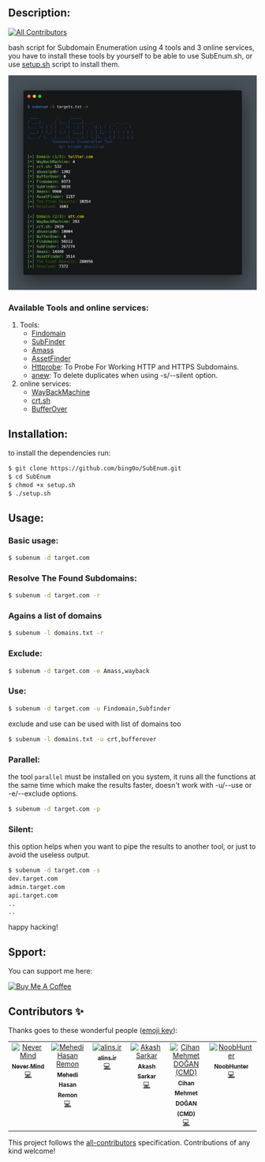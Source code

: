 ## Description:
<!-- ALL-CONTRIBUTORS-BADGE:START - Do not remove or modify this section -->
[![All Contributors](https://img.shields.io/badge/all_contributors-6-orange.svg?style=flat-square)](#contributors-)
<!-- ALL-CONTRIBUTORS-BADGE:END -->

bash script for Subdomain Enumeration using 4 tools and 3 online services, you have to install these tools by yourself to be able to use SubEnum.sh, or use [setup.sh](https://github.com/bing0o/SubEnum/blob/master/setup.sh) script to install them.

![image](img.png)

### Available Tools and online services:

1. Tools:
	- [Findomain](https://github.com/Edu4rdSHL/findomain)
	- [SubFinder](https://github.com/projectdiscovery/subfinder)
	- [Amass](https://github.com/OWASP/Amass)
	- [AssetFinder](https://github.com/tomnomnom/assetfinder)
	- [Httprobe](https://github.com/tomnomnom/httprobe): To Probe For Working HTTP and HTTPS Subdomains.
	- [anew](https://github.com/tomnomnom/anew): To delete duplicates when using -s/--silent option.
1. online services:
	- [WayBackMachine](http://web.archive.org/)
	- [crt.sh](https://crt.sh/)
	- [BufferOver](https://dns.bufferover.run/)

## Installation:

to install the dependencies run:

```bash
$ git clone https://github.com/bing0o/SubEnum.git
$ cd SubEnum
$ chmod +x setup.sh
$ ./setup.sh
```

## Usage:

### Basic usage:

```bash
$ subenum -d target.com 
```

### Resolve The Found Subdomains:

```bash
$ subenum -d target.com -r 
```

### Agains a list of domains

```bash
$ subenum -l domains.txt -r
```

### Exclude:

```bash
$ subenum -d target.com -e Amass,wayback
```

### Use:

```bash
$ subenum -d target.com -u Findomain,Subfinder
```

exclude and use can be used with list of domains too 

```bash
$ subenum -l domains.txt -u crt,bufferover
```

### Parallel:
the tool `parallel` must be installed on you system, it runs all the functions at the same time which make the results faster, doesn't work with -u/--use or -e/--exclude options.

```bash
$ subenum -d target.com -p
```


### Silent:

this option helps when you want to pipe the results to another tool, or just to avoid the useless output.

```bash
$ subenum -d target.com -s 
dev.target.com
admin.target.com
api.target.com
..
..
```

happy hacking!


## Spport:

You can support me here:

<a href="https://www.buymeacoffee.com/bing0o" target="_blank"><img src="https://cdn.buymeacoffee.com/buttons/default-yellow.png" alt="Buy Me A Coffee" height="41" width="174"></a>

## Contributors ✨

Thanks goes to these wonderful people ([emoji key](https://allcontributors.org/docs/en/emoji-key)):

<!-- ALL-CONTRIBUTORS-LIST:START - Do not remove or modify this section -->
<!-- prettier-ignore-start -->
<!-- markdownlint-disable -->
<table>
  <tbody>
    <tr>
      <td align="center" valign="top" width="14.28%"><a href="https://github.com/secfb"><img src="https://avatars2.githubusercontent.com/u/38748801?v=4?s=100" width="100px;" alt="Never Mind"/><br /><sub><b>Never Mind</b></sub></a><br /><a href="https://github.com/bing0o/SubEnum/commits?author=secfb" title="Code">💻</a></td>
      <td align="center" valign="top" width="14.28%"><a href="https://github.com/mehedi1194"><img src="https://avatars2.githubusercontent.com/u/54717234?v=4?s=100" width="100px;" alt="Mehedi Hasan Remon"/><br /><sub><b>Mehedi Hasan Remon</b></sub></a><br /><a href="https://github.com/bing0o/SubEnum/commits?author=mehedi1194" title="Code">💻</a></td>
      <td align="center" valign="top" width="14.28%"><a href="http://alins.ir"><img src="https://avatars.githubusercontent.com/u/67107893?v=4?s=100" width="100px;" alt="alins.ir"/><br /><sub><b>alins.ir</b></sub></a><br /><a href="https://github.com/bing0o/SubEnum/commits?author=alins1r" title="Code">💻</a></td>
      <td align="center" valign="top" width="14.28%"><a href="https://0xhunster.github.io"><img src="https://avatars.githubusercontent.com/u/46501627?v=4?s=100" width="100px;" alt="Akash Sarkar"/><br /><sub><b>Akash Sarkar</b></sub></a><br /><a href="https://github.com/bing0o/SubEnum/commits?author=0xhunster" title="Code">💻</a></td>
      <td align="center" valign="top" width="14.28%"><a href="https://twitter.com/cihanmehmets"><img src="https://avatars.githubusercontent.com/u/7144304?v=4?s=100" width="100px;" alt="Cihan Mehmet DOĞAN (CMD)"/><br /><sub><b>Cihan Mehmet DOĞAN (CMD)</b></sub></a><br /><a href="https://github.com/bing0o/SubEnum/commits?author=cihanmehmet" title="Code">💻</a></td>
      <td align="center" valign="top" width="14.28%"><a href="https://github.com/Q0120S"><img src="https://avatars.githubusercontent.com/u/72891022?v=4?s=100" width="100px;" alt="NoobHunter"/><br /><sub><b>NoobHunter</b></sub></a><br /><a href="https://github.com/bing0o/SubEnum/commits?author=Q0120S" title="Code">💻</a></td>
    </tr>
  </tbody>
</table>

<!-- markdownlint-restore -->
<!-- prettier-ignore-end -->

<!-- ALL-CONTRIBUTORS-LIST:END -->

This project follows the [all-contributors](https://github.com/all-contributors/all-contributors) specification. Contributions of any kind welcome!
